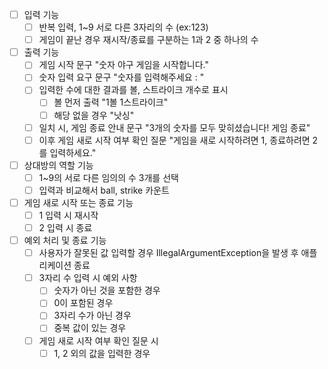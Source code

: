 - [ ] 입력 기능
  - [ ] 반복 입력, 1~9 서로 다른 3자리의 수 (ex:123)
  - [ ] 게임이 끝난 경우 재시작/종료를 구분하는 1과 2 중 하나의 수

- [ ] 출력 기능
  - [ ] 게임 시작 문구 "숫자 야구 게임을 시작합니다."
  - [ ] 숫자 입력 요구 문구 "숫자를 입력해주세요 : "
  - [ ] 입력한 수에 대한 결과를 볼, 스트라이크 개수로 표시
    - [ ] 볼 먼저 출력 "1볼 1스트라이크"
    - [ ] 해당 없을 경우 "낫싱"
  - [ ] 일치 시, 게임 종료 안내 문구 "3개의 숫자를 모두 맞히셨습니다! 게임 종료"
  - [ ] 이후 게임 새로 시작 여부 확인 질문 "게임을 새로 시작하려면 1, 종료하려면 2를 입력하세요."

- [ ] 상대방의 역할 기능
  - [ ] 1~9의 서로 다른 임의의 수 3개를 선택
  - [ ] 입력과 비교해서 ball, strike 카운트

- [ ] 게임 새로 시작 또는 종료 기능
  - [ ] 1 입력 시 재시작
  - [ ] 2 입력 시 종료

- [ ] 예외 처리 및 종료 기능
  - [ ] 사용자가 잘못된 값 입력할 경우 IllegalArgumentException을 발생 후 애플리케이션 종료
  - [ ] 3자리 수 입력 시 예외 사항
    - [ ] 숫자가 아닌 것을 포함한 경우
    - [ ] 0이 포함된 경우
    - [ ] 3자리 수가 아닌 경우
    - [ ] 중복 값이 있는 경우
  - [ ] 게임 새로 시작 여부 확인 질문 시
    - [ ] 1, 2 외의 값을 입력한 경우
